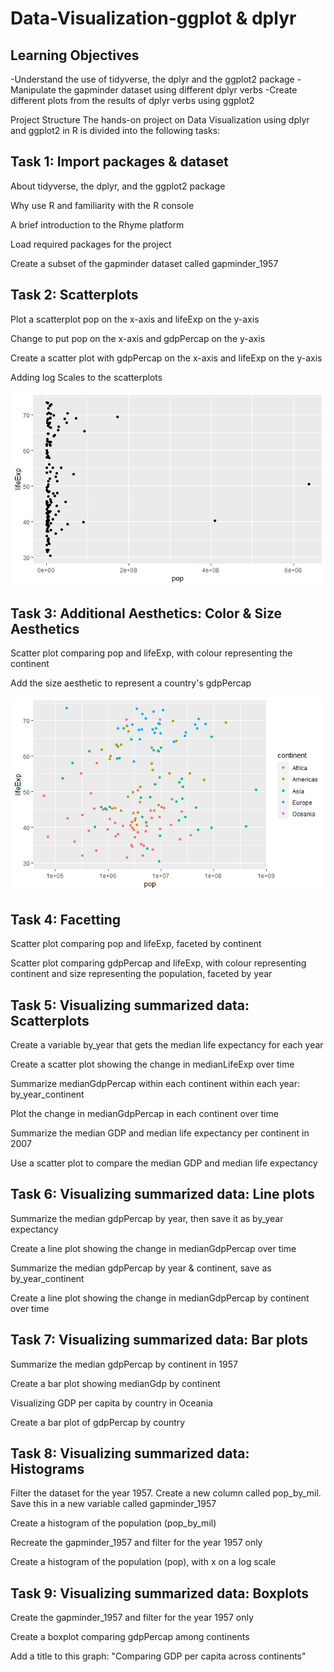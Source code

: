 # Data-Visualization-ggplot & dplyr

## Learning Objectives
-Understand the use of tidyverse, the dplyr and the ggplot2 package
-Manipulate the gapminder dataset using different dplyr verbs
-Create different plots from the results of dplyr verbs using ggplot2

Project Structure
The hands-on project on Data Visualization using dplyr and ggplot2 in R is divided into the following tasks:

## Task 1: Import packages & dataset
About tidyverse, the dplyr, and the ggplot2 package

Why use R and familiarity with the R console

A brief introduction to the Rhyme platform

Load required packages for the project

Create a subset of the gapminder dataset called gapminder_1957

## Task 2: Scatterplots
Plot a scatterplot pop on the x-axis and lifeExp on the y-axis

Change to put pop on the x-axis and gdpPercap on the y-axis

Create a scatter plot with gdpPercap on the x-axis and lifeExp on the y-axis

Adding log Scales to the scatterplots

![My_Image](Images/image1.png)

## Task 3: Additional Aesthetics: Color & Size Aesthetics
Scatter plot comparing pop and lifeExp, with colour representing the continent

Add the size aesthetic to represent a country's gdpPercap

![My_Image](Images/image2.png)

## Task 4: Facetting
Scatter plot comparing pop and lifeExp, faceted by continent

Scatter plot comparing gdpPercap and lifeExp, with colour representing continent and size representing the population, faceted by year

## Task 5: Visualizing summarized data: Scatterplots
Create a variable by_year that gets the median life expectancy for each year

Create a scatter plot showing the change in medianLifeExp over time

Summarize medianGdpPercap within each continent within each year: by_year_continent

Plot the change in medianGdpPercap in each continent over time

Summarize the median GDP and median life expectancy per continent in 2007

Use a scatter plot to compare the median GDP and median life expectancy

## Task 6: Visualizing summarized data: Line plots
Summarize the median gdpPercap by year, then save it as by_year expectancy

Create a line plot showing the change in medianGdpPercap over time

Summarize the median gdpPercap by year & continent, save as by_year_continent

Create a line plot showing the change in medianGdpPercap by continent over time

## Task 7: Visualizing summarized data: Bar plots
Summarize the median gdpPercap by continent in 1957

Create a bar plot showing medianGdp by continent

Visualizing GDP per capita by country in Oceania

Create a bar plot of gdpPercap by country

## Task 8: Visualizing summarized data: Histograms
Filter the dataset for the year 1957. Create a new column called pop_by_mil. Save this in a new variable called gapminder_1957

Create a histogram of the population (pop_by_mil)

Recreate the gapminder_1957 and filter for the year 1957 only

Create a histogram of the population (pop), with x on a log scale

## Task 9: Visualizing summarized data: Boxplots
Create the gapminder_1957 and filter for the year 1957 only

Create a boxplot comparing gdpPercap among continents

Add a title to this graph: "Comparing GDP per capita across continents"
